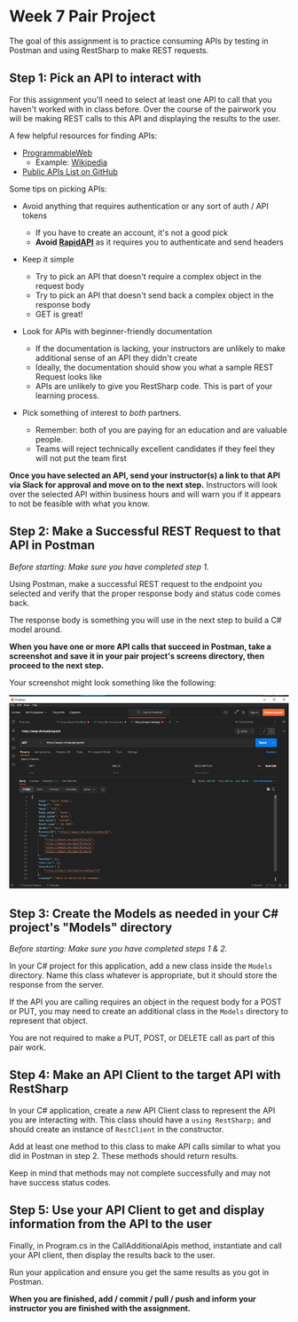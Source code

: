 # Week 7 Pair Project

The goal of this assignment is to practice consuming APIs by testing in Postman and using RestSharp to make REST requests.

## Step 1: Pick an API to interact with

For this assignment you'll need to select at least one API to call that you haven't worked with in class before. Over the course of the pairwork you will be making REST calls to this API and displaying the results to the user.

A few helpful resources for finding APIs:

- [ProgrammableWeb](https://www.programmableweb.com)
    - Example: [Wikipedia](https://www.programmableweb.com/api/wikipedia-rest-api)
- [Public APIs List on GitHub](https://github.com/public-apis/public-apis)

Some tips on picking APIs:

- Avoid anything that requires authentication or any sort of auth / API tokens
    - If you have to create an account, it's not a good pick
    - **Avoid [RapidAPI](https://rapidapi.com/hub)** as it requires you to authenticate and send headers
    
- Keep it simple
    - Try to pick an API that doesn't require a complex object in the request body
    - Try to pick an API that doesn't send back a complex object in the response body
    - GET is great!

- Look for APIs with beginner-friendly documentation
    - If the documentation is lacking, your instructors are unlikely to make additional sense of an API they didn't create
    - Ideally, the documentation should show you what a sample REST Request looks like
    - APIs are unlikely to give you RestSharp code. This is part of your learning process.

- Pick something of interest to _both_ partners. 
    - Remember: both of you are paying for an education and are valuable people. 
    - Teams will reject technically excellent candidates if they feel they will not put the team first

**Once you have selected an API, send your instructor(s) a link to that API via Slack for approval and move on to the next step.** Instructors will look over the selected API within business hours and will warn you if it appears to not be feasible with what you know.

## Step 2: Make a Successful REST Request to that API in Postman

_Before starting: Make sure you have completed step 1._

Using Postman, make a successful REST request to the endpoint you selected and verify that the proper response body and status code comes back.

The response body is something you will use in the next step to build a C# model around.

**When you have one or more API calls that succeed in Postman, take a screenshot and save it in your pair project's screens directory, then proceed to the next step.**

Your screenshot might look something like the following:

![Star Wars API Postman Call](screens/StarWarsPeopleExample.png)

## Step 3: Create the Models as needed in your C# project's "Models" directory

_Before starting: Make sure you have completed steps 1 &amp; 2._

In your C# project for this application, add a new class inside the `Models` directory. Name this class whatever is appropriate, but it should store the response from the server.

If the API you are calling requires an object in the request body for a POST or PUT, you may need to create an additional class in the `Models` directory to represent that object.

You are not required to make a PUT, POST, or DELETE call as part of this pair work.

## Step 4: Make an API Client to the target API with RestSharp

In your C# application, create a _new_ API Client class to represent the API you are interacting with. This class should have a `using RestSharp;` and should create an instance of `RestClient` in the constructor.

Add at least one method to this class to make API calls similar to what you did in Postman in step 2. These methods should return results.

Keep in mind that methods may not complete successfully and may not have success status codes.

## Step 5: Use your API Client to get and display information from the API to the user

Finally, in Program.cs in the CallAdditionalApis method, instantiate and call your API client, then display the results back to the user.

Run your application and ensure you get the same results as you got in Postman.

**When you are finished, add / commit / pull / push and inform your instructor you are finished with the assignment.**